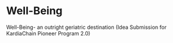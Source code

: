 # Well-Being
Well-Being- an outright geriatric destination (Idea Submission for KardiaChain Pioneer Program 2.0)
